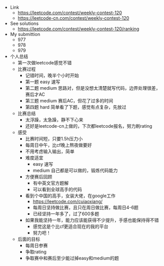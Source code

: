 - Link
    - https://leetcode.com/contest/weekly-contest-120
    - https://leetcode-cn.com/contest/weekly-contest-120
- See solutions
    - https://leetcode.com/contest/weekly-contest-120/ranking
- My submittion
    - 977
    - 978
    - 979
- 个人总结
    - 第一次做leetcode感觉不错
    - 比赛过程
        - 记错时间，晚半个小时开始
        - 第一题 easy 速写
        - 第二题 medium 思路对，但是没想太清楚就写代码，边界处理很差，赛后才AC
        - 第三题 medium 赛后AC，但花了过多的时间
        - 第四题 hard 简单看了下题，感觉有点复杂，先放过
    - 比赛总结
        - 太浮躁，太急躁，静不下心来
        - 还好是leetcode-cn上做的，下次都leetcode报名，努力刷rating
    - 感受
        - 比赛时间短，只要1.5h压力小
        - 每周日中午，比cf晚上熬夜做要好
        - 不用考虑输入输出，简单
        - 难度适宜
            - easy 速写
            - medium 自己都是可以做的，锻炼代码能力
        - 方便赛后回顾
            - 有中英文官方题解
            - 可以看到全球高手的代码
        - 看到个中国的高手，女装大佬，在google工作
            - https://leetcode.com/cuiaoxiang/
            - 每周日坚持做比赛，且只在周日做比赛，每周日4-6题
            - 已经坚持一年多了，过了600多题
        - 如果我能坚持一年，能力应该能获得不少提升，手感也能保持得不错
            - 感觉这是个比cf更适合现在的我的平台
            - 努力吧！
    - 后面的目标
        - 每周日参赛
        - 争取rating
        - 争取赛中和赛后至少能过掉easy和medium的题